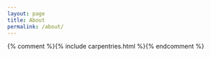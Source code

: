 ```yaml
---
layout: page
title: About
permalink: /about/
---
```

{% comment %}{% include carpentries.html %}{% endcomment %}
